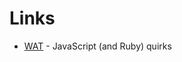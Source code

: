 Links
========

* [WAT](https://www.destroyallsoftware.com/talks/wat) - JavaScript (and Ruby) quirks

